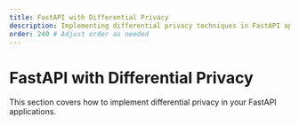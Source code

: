```yaml
---
title: FastAPI with Differential Privacy
description: Implementing differential privacy techniques in FastAPI applications.
order: 240 # Adjust order as needed
---
```


# FastAPI with Differential Privacy

This section covers how to implement differential privacy in your FastAPI applications.

